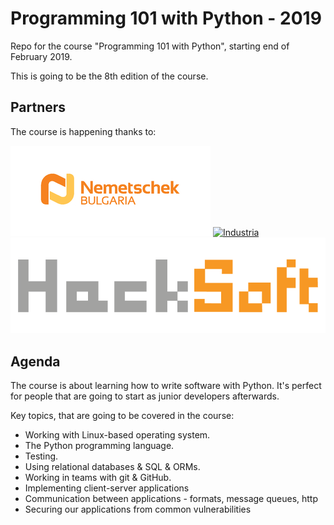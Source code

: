 # Programming 101 with Python - 2019

Repo for the course "Programming 101 with Python", starting end of February 2019.

This is going to be the 8th edition of the course.

## Partners

The course is happening thanks to:

[![Nemetschek Bulgaria](/partners/nemetschek.jpg)](https://www.nemetschek.bg/)
[![Industria](/partners/industria.jpg)](https://www.industria.tech/)
[![HackSoft](/partners/hacksoft.png)](https://www.hacksoft.io/)

## Agenda

The course is about learning how to write software with Python. It's perfect for people that are going to start as junior developers afterwards.

Key topics, that are going to be covered in the course:

* Working with Linux-based operating system.
* The Python programming language.
* Testing.
* Using relational databases & SQL & ORMs.
* Working in teams with git & GitHub.
* Implementing client-server applications
* Communication between applications - formats, message queues, http
* Securing our applications from common vulnerabilities
